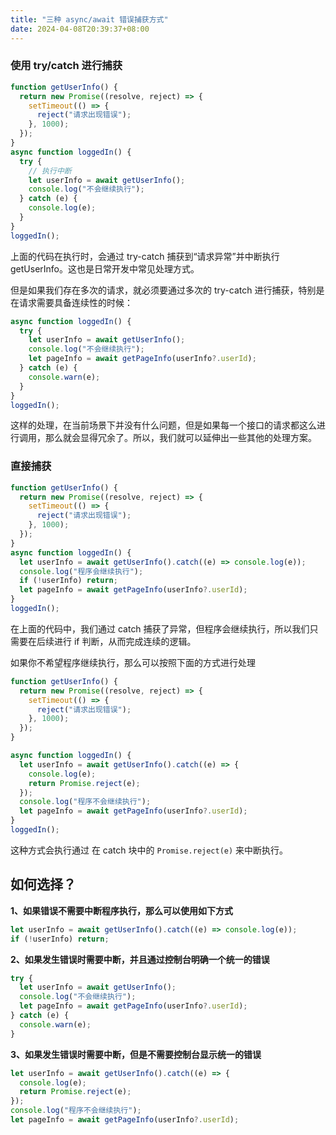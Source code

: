 ```yaml
---
title: "三种 async/await 错误捕获方式"
date: 2024-04-08T20:39:37+08:00
---
```


### 使用 try/catch 进行捕获

```js
function getUserInfo() {
  return new Promise((resolve, reject) => {
    setTimeout(() => {
      reject("请求出现错误");
    }, 1000);
  });
}
async function loggedIn() {
  try {
    // 执行中断
    let userInfo = await getUserInfo();
    console.log("不会继续执行");
  } catch (e) {
    console.log(e);
  }
}
loggedIn();
```

上面的代码在执行时，会通过 try-catch 捕获到“请求异常”并中断执行 getUserInfo。这也是日常开发中常见处理方式。

但是如果我们存在多次的请求，就必须要通过多次的 try-catch 进行捕获，特别是在请求需要具备连续性的时候：

```js
async function loggedIn() {
  try {
    let userInfo = await getUserInfo();
    console.log("不会继续执行");
    let pageInfo = await getPageInfo(userInfo?.userId);
  } catch (e) {
    console.warn(e);
  }
}
loggedIn();
```

这样的处理，在当前场景下并没有什么问题，但是如果每一个接口的请求都这么进行调用，那么就会显得冗余了。所以，我们就可以延伸出一些其他的处理方案。

### 直接捕获

```js
function getUserInfo() {
  return new Promise((resolve, reject) => {
    setTimeout(() => {
      reject("请求出现错误");
    }, 1000);
  });
}
async function loggedIn() {
  let userInfo = await getUserInfo().catch((e) => console.log(e));
  console.log("程序会继续执行");
  if (!userInfo) return;
  let pageInfo = await getPageInfo(userInfo?.userId);
}
loggedIn();
```

在上面的代码中，我们通过 catch 捕获了异常，但程序会继续执行，所以我们只需要在后续进行 if 判断，从而完成连续的逻辑。

如果你不希望程序继续执行，那么可以按照下面的方式进行处理

```js
function getUserInfo() {
  return new Promise((resolve, reject) => {
    setTimeout(() => {
      reject("请求出现错误");
    }, 1000);
  });
}

async function loggedIn() {
  let userInfo = await getUserInfo().catch((e) => {
    console.log(e);
    return Promise.reject(e);
  });
  console.log("程序不会继续执行");
  let pageInfo = await getPageInfo(userInfo?.userId);
}
loggedIn();
```

这种方式会执行通过 在 catch 块中的 `Promise.reject(e)` 来中断执行。

## 如何选择？

**1、如果错误不需要中断程序执行，那么可以使用如下方式**

```js
let userInfo = await getUserInfo().catch((e) => console.log(e));
if (!userInfo) return;
```

**2、如果发生错误时需要中断，并且通过控制台明确一个统一的错误**

```js
try {
  let userInfo = await getUserInfo();
  console.log("不会继续执行");
  let pageInfo = await getPageInfo(userInfo?.userId);
} catch (e) {
  console.warn(e);
}
```

**3、如果发生错误时需要中断，但是不需要控制台显示统一的错误**

```js
let userInfo = await getUserInfo().catch((e) => {
  console.log(e);
  return Promise.reject(e);
});
console.log("程序不会继续执行");
let pageInfo = await getPageInfo(userInfo?.userId);
```

